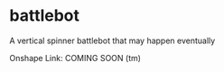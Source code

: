 # battlebot
A vertical spinner battlebot that may happen eventually 

Onshape Link: COMING SOON (tm)
